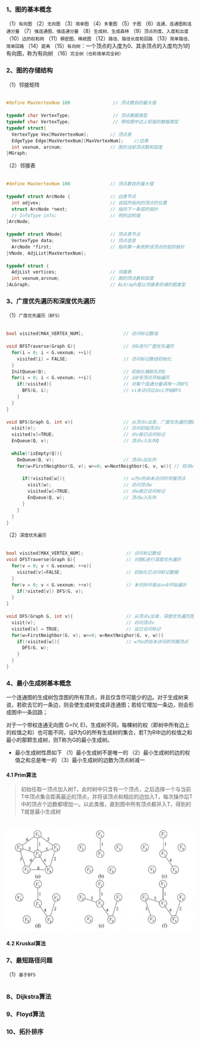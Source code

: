 ### 1、图的基本概念

（1）`有向图`
（2）`无向图`
（3）`简单图`
（4）`多重图`
（5）`子图`
（6）`连通、连通图和连通分量`
（7）`强连通图、强连通分量`
（8）`生成树、生成森林`
（9）`顶点的度、入度和出度`
（10）`边的权和网`
（11）`稠密图、稀疏图`
（12）`路径、路径长度和回路`
（13）`简单路径、简单回路`
（14）`距离`
（15）`有向树`：一个顶点的入度为0、其余顶点的入度均为1的有向图，称为有向树
（16）`完全树（也称简单完全树）`

### 2、图的存储结构

（1）邻接矩阵

```c

#define MaxVertexNum 100                // 顶点数目的最大值

typedef char VertexType;                // 顶点数据类型
typedef char VertexType;                // 带权图中边上权值的数据类型
typedef struct{
  VertexType Vex[MaxVertexNum];        // 顶点表
  EdgeType Edge[MaxVertexNum][MaxVertexNum];    //边表
  int vexnum, arcnum;                  // 图的当前顶点数和弧度
}MGraph;

```

（2）邻接表

```c

#define MaxVertexNum 100               // 顶点数目的最大值

typedef struct ArcNode {               // 边表节点
  int adjvex;                          // 该弧所指向的顶点的位置
  struct ArcNode *next;                // 指向下一条弧的指针
  // InfoType info;                    // 网的边权值
}ArcNode;

typedef struct VNode{                  // 顶点表节点
  VertexType data;                     // 顶点信息  
  ArcNode *first;                      // 指向第一条依附该顶点的弧的指针
}VNode, AdjList[MaxVertexNum];

typedef struct {
  AdjList vertices;                    // 邻接表
  int vexnum,arcnum;                   // 图的顶点数和弧度
}ALGraph;                              // ALGraph是以邻接表存储的图类型

```

### 3、广度优先遍历和深度优先遍历

（1）`广度优先遍历（BFS）`

```c

bool visited[MAX_VERTEX_NUM];               // 访问标记数组

void BFSTraverse(Graph G){                  // 对G进行广度优先遍历
  for(i = 0; i < G.vexnum; ++i){
    visited[i] = FALSE;                     // 访问标记数组初始化
  }
  InitQueue(Q);                             // 初始化辅助队列Q
  for(i = 0; i < G.vexnum; ++i){            // 从0号顶点开始遍历
    if(!visited){                           // 对每个连通分量调用一次BFS
      BFS(G, i);                            // vi未访问过从vi开始BFS
    }
  }
}

void BFS(Graph G, int v){                   // 从顶点v出发，广度优先遍历图G
  visit(v);                                 // 访问初始顶点v
  visited[v]=TRUE;                          // 对v做已访问标记
  EnQueue(Q, v);                            // 顶点v入队列Q

  while(!isEmpty(Q)){
    DeQueue(Q, v);                          // 顶点v出队列
    for(w=FirstNeighbor(G, v); w>=0; w=NextNeighbor(G, v, w)){ // 检测v所有邻接点

      if(!visited[w]){                      // w为v的尚未访问的邻接顶点
        visit(w);                           // 访问顶点w
        visited[w]=TRUE;                    // 对w做已访问标记
        EnQueue(Q, w);                      // 顶点w入队列
      }
    }
  }
}

```

（2）`深度优先遍历`

```c

bool visited[MAX_VERTEX_NUM];                // 访问标记数组
void DFSTraverse(Graph G){                   // 对图G进行深度优先遍历
  for(v = 0; v < G.vexnum; ++v){
    visited[v]=FALSE;                        // 初始化已访问标记数据
  }
  for(v = 0; v < G.vexnum; ++v){             // 本代码中是从v=0开始遍历
    if(!visted[v]) DFS(G, v);
  }
}

void DFS(Graph G, int v){                    // 从顶点v出发，深度优先遍历图G
  visit(v);                                  // 访问顶点v
  visited[v] = TRUE;                         // 设已访问标记
  for(w=FirstNeighbor(G, v); w>=0; w=NextNeighor(G, v, w)){
    if(!visited[w]){                         // w为u的尚未访问的邻接顶点
      DFS(G, w);
    }
  }
}

```

### 4、最小生成树基本概念

一个连通图的生成树包含图的所有顶点，并且仅含尽可能少的边。对于生成树来说，若砍去它的一条边，则会使生成树变成非连通图；若给它增加一条边，则会形成图中一条回路；

对于一个带权连通无向图 G=(V, E)，生成树不同，每棵树的权（即树中所有边上的权值之和）也可能不同，设R为G的所有生成树的集合，若T为R中边的权值之和最小的那颗生成树，则T称为G的最小生成树。

* 最小生成树性质如下
  （1）最小生成树不是唯一的
  （2）最小生成树的边的权值之和总是唯一的
  （3）最小生成树的边数为顶点树减一

#### 4.1 Prim算法

> 初始任取一顶点加入树T，此时树中只含有一个顶点，之后选择一个与当前T中顶点集合距离最近的顶点，并将该顶点和相应的边加入T，每次操作后T中的顶点个边数都增加一。以此类推，直到图中所有顶点都并入T，得到的T就是最小生成树

```c

```

<img src='./image/1a.png'>

#### 4.2 Kruskal算法

### 7、最短路径问题

（1）`基于BFS`

```c

```

### 8、Dijkstra算法

### 9、Floyd算法

### 10、拓扑排序
